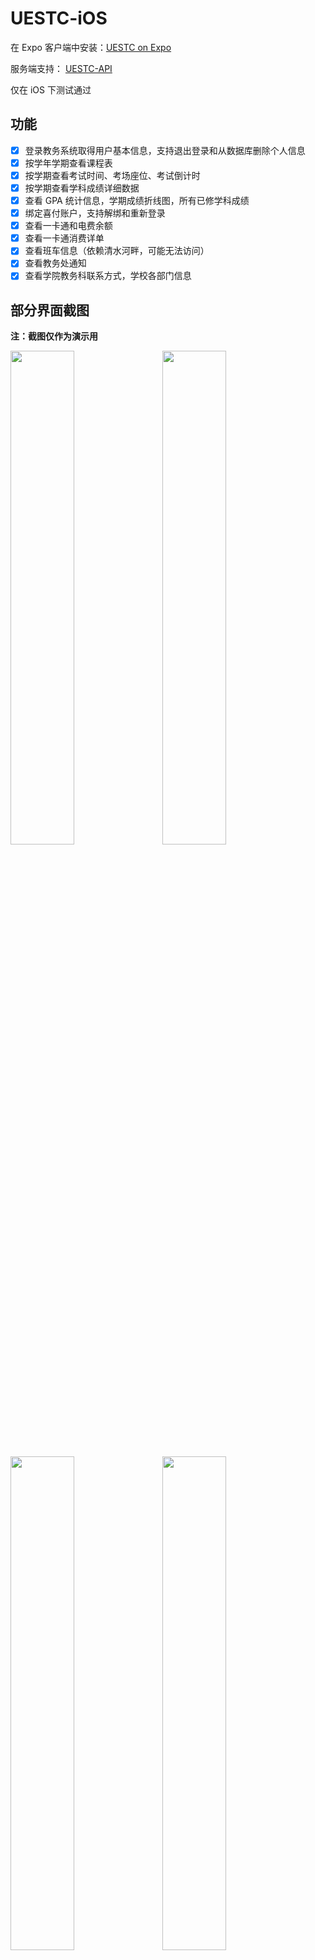 # UESTC-iOS

在 Expo 客户端中安装：[UESTC on Expo](https://expo.io/@vizards/uestc)

服务端支持： [UESTC-API](https://github.com/Vizards/uestc-api)

仅在 iOS 下测试通过

## 功能

- [x] 登录教务系统取得用户基本信息，支持退出登录和从数据库删除个人信息
- [x] 按学年学期查看课程表
- [x] 按学期查看考试时间、考场座位、考试倒计时
- [x] 按学期查看学科成绩详细数据
- [x] 查看 GPA 统计信息，学期成绩折线图，所有已修学科成绩
- [x] 绑定喜付账户，支持解绑和重新登录
- [x] 查看一卡通和电费余额
- [x] 查看一卡通消费详单
- [x] 查看班车信息（依赖清水河畔，可能无法访问）
- [x] 查看教务处通知
- [x] 查看学院教务科联系方式，学校各部门信息

## 部分界面截图

**注：截图仅作为演示用**

<img src="https://o9sapbwjn.qnssl.com/2018-03-15-IMG_2805.PNG" width='45%' />&nbsp;&nbsp;&nbsp;&nbsp;<img src="https://o9sapbwjn.qnssl.com/2018-03-15-IMG_2803.PNG" width='45%' />

<img src="https://o9sapbwjn.qnssl.com/2018-03-15-808D30D620F156625872EFEE9C1715FC.png" width='45%' />&nbsp;&nbsp;&nbsp;&nbsp;<img src="https://o9sapbwjn.qnssl.com/2018-03-15-57FA357815D006830FBFBC1EAD56ACF7.png" width='45%' />

<img src="https://o9sapbwjn.qnssl.com/2018-03-15-IMG_2808.PNG" width='45%' />&nbsp;&nbsp;&nbsp;&nbsp;<img src="https://o9sapbwjn.qnssl.com/2018-03-15-IMG_2809.PNG" width='45%' />

<img src="https://o9sapbwjn.qnssl.com/2018-03-15-9B8B9905E920EFCDEE8774CB53BBB08D.png" width='45%' />&nbsp;&nbsp;&nbsp;&nbsp;<img src="https://o9sapbwjn.qnssl.com/2018-03-15-D7DBD43F062EF842A1858C9926E9E6B9.png" width='45%' />

<img src="https://o9sapbwjn.qnssl.com/2018-03-15-IMG_2812.PNG" width='45%' />&nbsp;&nbsp;&nbsp;&nbsp;<img src="https://o9sapbwjn.qnssl.com/2018-03-15-91315AFD7684200FA3B293F52425BB77.png" width='45%' />

<img src="https://o9sapbwjn.qnssl.com/2018-03-15-IMG_2811.PNG" width='45%' />


## 下载安装

目前还无法上架 App Store，请在 [UESTC on Expo](https://expo.io/@vizards/uestc) 下载体验

1. 下载 [Expo 客户端](https://itunes.apple.com/app/apple-store/id982107779)

2. 使用 Expo 客户端扫描下方二维码或在 App 内粘贴链接 exp://exp.host/@vizards/uestc
    
    ![](https://o9sapbwjn.qnssl.com/2018-03-15-064715.jpg)
    
3. 受 Expo 平台网络所限，部分图片资源的加载可能会有些问题

4. 项目 ejected 分支可供自行编译使用，要求安装 Xcode 和配置 react-native 环境

## 开发

- 项目基于 [CRNA](https://github.com/react-community/create-react-native-app) ，详见 [User Guide](https://github.com/react-community/create-react-native-app/blob/master/react-native-scripts/template/README.md)

- 如果您有意向帮助此 APP 上架 App Store，欢迎联系

